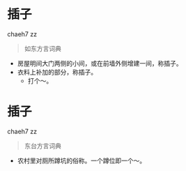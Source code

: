 # 插子
chaeh7 zz
> 如东方言词典
- 房屋明间大门两侧的小间，或在前墙外侧增建一间，称插子。
- 衣料上补加的部分，称插子。
  - 打个～。

# 插子
chaeh7 zz
> 东台方言词典
- 农村里对厕所蹲坑的俗称。一个蹲位即一个～。
